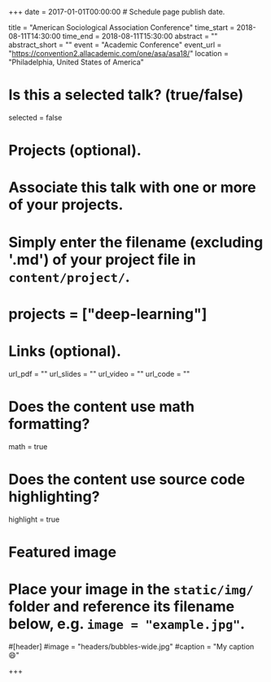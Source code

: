 +++
date = 2017-01-01T00:00:00 # Schedule page publish date.

title = "American Sociological Association Conference"
time_start = 2018-08-11T14:30:00
time_end = 2018-08-11T15:30:00
abstract = ""
abstract_short = ""
event = "Academic Conference"
event_url = "https://convention2.allacademic.com/one/asa/asa18/"
location = "Philadelphia, United States of America"

# Is this a selected talk? (true/false)
selected = false

# Projects (optional).
#   Associate this talk with one or more of your projects.
#   Simply enter the filename (excluding '.md') of your project file in `content/project/`.
# projects = ["deep-learning"]

# Links (optional).
url_pdf = ""
url_slides = ""
url_video = ""
url_code = ""

# Does the content use math formatting?
math = true

# Does the content use source code highlighting?
highlight = true

# Featured image
# Place your image in the `static/img/` folder and reference its filename below, e.g. `image = "example.jpg"`.
#[header]
#image = "headers/bubbles-wide.jpg"
#caption = "My caption :smile:"

+++